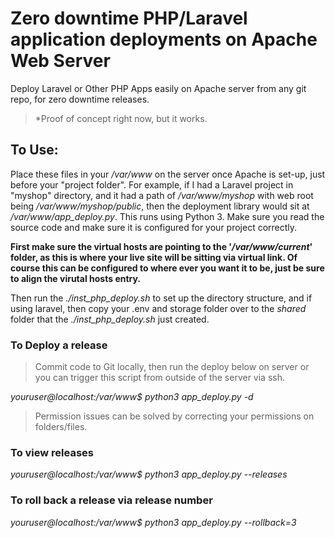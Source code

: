 # Zero downtime PHP/Laravel application deployments on Apache Web Server
Deploy Laravel or Other PHP Apps easily on Apache server from any git repo, for zero downtime releases. 
> *Proof of concept right now, but it works.

## To Use:
Place these files in your */var/www* on the server once Apache is set-up, just before your "project folder". For example, if I had a Laravel project in "myshop" directory, and it had a path of */var/www/myshop* with web root being */var/www/myshop/public*, then the deployment library would sit at */var/www/app_deploy.py*. This runs using Python 3.  Make sure you read the source code and make sure it is configured for your project correctly.

**First make sure the virtual hosts are pointing to the '*/var/www/current*' folder, as this is where your live site will be sitting via virtual link. Of course this can be configured to where ever you want it to be, just be sure to align the virutal hosts entry.**

Then run the *./inst_php_deploy.sh* to set up the directory structure, and if using laravel, then copy your .env and storage folder over to the *shared* folder that the *./inst_php_deploy.sh* just created.

### To Deploy a release
> Commit code to Git locally, then run the deploy below on server or you can trigger this script from outside of the server via ssh.

*youruser@localhost:/var/www$ python3 app_deploy.py -d*

> Permission issues can be solved by correcting your permissions on folders/files.

### To view releases

*youruser@localhost:/var/www$ python3 app_deploy.py --releases*

### To roll back a release via release number

*youruser@localhost:/var/www$ python3 app_deploy.py --rollback=3*

